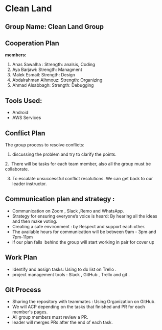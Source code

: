 # Clean Land
 
## Group Name: Clean Land Group
 
## Cooperation Plan

**members:**

1. Anas Sawalha : Strength: analsis, Coding 
2. Aya Barjawi:  Strength: Managment 
3. Malek Esmail:  Strength: Design  
4. Abdalrahman Alhmouz:  Strength: Organizing 
5. Ahmad Alsabbagh: Strength: Debugging 

 
## Tools Used:

- Android 
- AWS Services 

## Conflict Plan

The group process to resolve conflicts:

1. discussing the problem and try to clarify the points.

2.  There will be tasks for each team member, also all the group must be collaborate.

3. To escalate unsuccessful conflict resolutions. We can get back to our leader instructor.



## Communication plan and strategy :

* Communication on Zoom , Slack ,Remo and WhatsApp.
* Strategy for ensuring everyone’s voice is heard: By hearing all the ideas and then make voting.
* Creating a safe environment : by Respect and support each other. 
* The available hours for communication will be between 9am - 3pm and 7pm-11pm
* if our plan falls  behind the group will start working in pair for cover up 



## Work Plan

* Identify and assign tasks: Using to do list on Trello .
* project management tools : Slack , GitHub , Trello and git .


## Git Process

* Sharing the repository with teammates : Using Organization on GitHub.
* We will ACP depending on the tasks that finished and PR for each member's pages.
* All group members must review a PR.
* leader will merges PRs after the end of each task.

